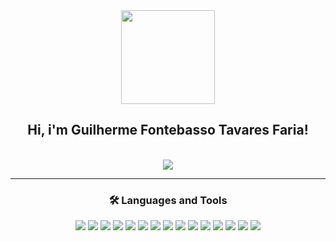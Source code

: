 <div id="header" align="center">
  <img src="https://media.giphy.com/media/gjrYDwbjnK8x36xZIO/giphy.gif" width="150"/>
</div>

<div align="center"> 
 <h2>Hi, i'm Guilherme Fontebasso Tavares Faria!</h2>

<br>

<div align="center">
  <img src="https://media.giphy.com/media/xT8qBhrlNooHBYR9f2/giphy.gif" width="auto"/>
</div>

<hr>

### :hammer_and_wrench: Languages and Tools
<div>
<img src="https://img.shields.io/badge/Node.js-339933?style=for-the-badge&logo=nodedotjs&logoColor=white"/>
<img src="https://img.shields.io/badge/React-20232A?style=for-the-badge&logo=react&logoColor=61DAFB"/>

<img src="https://img.shields.io/badge/JavaScript-323330?style=for-the-badge&logo=javascript&logoColor=F7DF1E"/>
<img src="https://img.shields.io/badge/TypeScript-007ACC?style=for-the-badge&logo=typescript&logoColor=white"/>

<img src="https://img.shields.io/badge/HTML-orangered?style=for-the-badge&logo=html5&logoColor=white"/>
<img src="https://img.shields.io/badge/MARKDOWN-000?style=for-the-badge&logo=markdown&logoColor=white"/>

<img src="https://img.shields.io/badge/CSS-blue?style=for-the-badge&logo=css3&logoColor=white"/>
<img src="https://img.shields.io/badge/SASS-C76494?style=for-the-badge&logo=sass&logoColor=white"/>
<img src="https://img.shields.io/badge/Tailwind-06b6d4?style=for-the-badge&logo=tailwindcss&logoColor=white"/>

<img src="https://img.shields.io/badge/NPM-B82C2B?style=for-the-badge&logo=npm&logoColor=white"/>
<img src="https://img.shields.io/badge/YARN-2c8eba?style=for-the-badge&logo=yarn&logoColor=white"/>
<img src="https://img.shields.io/badge/PNPM-f9ad00?style=for-the-badge&logo=pnpm&logoColor=white"/>

<img src="https://img.shields.io/badge/mysql-42759C?style=for-the-badge&logo=mysql&logoColor=white"/>

<img src="https://img.shields.io/badge/GITHUB-222?style=for-the-badge&logo=github&logoColor=white"/>
<img src="https://img.shields.io/badge/GIT-orangered?style=for-the-badge&logo=git&logoColor=white"/>
</div>
